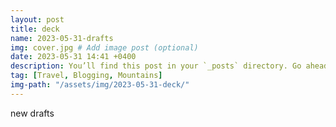 ```yaml
---
layout: post
title: deck
name: 2023-05-31-drafts
img: cover.jpg # Add image post (optional)
date: 2023-05-31 14:41 +0400
description: You’ll find this post in your `_posts` directory. Go ahead and edit it and re-build the site to see your changes. # Add post description (optional)
tag: [Travel, Blogging, Mountains]
img-path: "/assets/img/2023-05-31-deck/"
---
```


new drafts